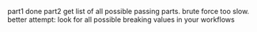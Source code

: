 part1
	done
part2 
	get list of all possible passing parts.
	brute force too slow.
	better attempt: look for all possible breaking values in your workflows
